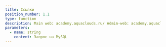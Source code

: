 ```yaml
---
title: Ссылки
position_number: 1.1
type: function
description: Main web: academy.aquaclouds.ru/ Admin-web: academy.aquaclouds.ru/admin
parameters:
  - name: string
    content: Запрос на MySQL
---
```



